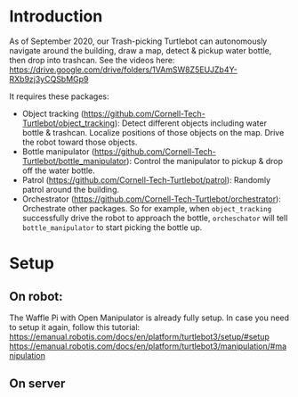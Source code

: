 # Introduction

As of September 2020, our Trash-picking Turtlebot can autonomously navigate around the building, draw a map, detect & pickup water bottle, then drop into trashcan. See the videos here: https://drive.google.com/drive/folders/1VAmSW8Z5EUJZb4Y-RXb9zj3yCQSbMGp9

It requires these packages:
- Object tracking (https://github.com/Cornell-Tech-Turtlebot/object_tracking): Detect different objects including water bottle & trashcan. Localize positions of those objects on the map. Drive the robot toward those objects.
- Bottle manipulator (https://github.com/Cornell-Tech-Turtlebot/bottle_manipulator): Control the manipulator to pickup & drop off the water bottle.
- Patrol (https://github.com/Cornell-Tech-Turtlebot/patrol): Randomly patrol around the building.
- Orchestrator (https://github.com/Cornell-Tech-Turtlebot/orchestrator): Orchestrate other packages. So for example, when `object_tracking` successfully drive the robot to approach the bottle, `orcheschator` will tell `bottle_manipulator` to start picking the bottle up.


# Setup

## On robot:
The Waffle Pi with Open Manipulator is already fully setup. In case you need to setup it again, follow this tutorial: 
https://emanual.robotis.com/docs/en/platform/turtlebot3/setup/#setup
https://emanual.robotis.com/docs/en/platform/turtlebot3/manipulation/#manipulation

## On server







